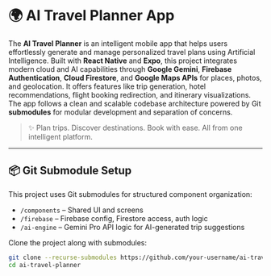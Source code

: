 # 🌍 AI Travel Planner App

The **AI Travel Planner** is an intelligent mobile app that helps users effortlessly generate and manage personalized travel plans using Artificial Intelligence. Built with **React Native** and **Expo**, this project integrates modern cloud and AI capabilities through **Google Gemini**, **Firebase Authentication**, **Cloud Firestore**, and **Google Maps APIs** for places, photos, and geolocation. It offers features like trip generation, hotel recommendations, flight booking redirection, and itinerary visualizations. The app follows a clean and scalable codebase architecture powered by Git **submodules** for modular development and separation of concerns.

> ✨ Plan trips. Discover destinations. Book with ease. All from one intelligent platform.

---

## 📦 Git Submodule Setup

This project uses Git submodules for structured component organization:
- `/components` – Shared UI and screens
- `/firebase` – Firebase config, Firestore access, auth logic
- `/ai-engine` – Gemini Pro API logic for AI-generated trip suggestions

Clone the project along with submodules:

```bash
git clone --recurse-submodules https://github.com/your-username/ai-travel-planner.git
cd ai-travel-planner

